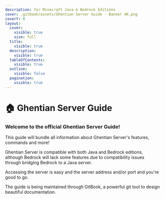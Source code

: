 ```yaml
---
description: for Minecraft Java & Bedrock Editions
cover: .gitbook/assets/Ghentian Server Guide - Banner 4K.png
coverY: 0
layout:
  cover:
    visible: true
    size: full
  title:
    visible: true
  description:
    visible: true
  tableOfContents:
    visible: true
  outline:
    visible: false
  pagination:
    visible: true
---
```


# 🏠 Ghentian Server Guide

### Welcome to the official Ghentian Server Guide!

This guide will bundle all information about Ghentian Server's features, commands and more!

Ghentian Server is compatible with both Java and Bedrock editions, although Bedrock will lack some features due to compatibility issues through bridging Bedrock to a Java server.

Accessing the server is easy and the server address and/or port and you're good to go.

The guide is being maintained through GitBook, a powerful git tool to design beautiful documentation.
